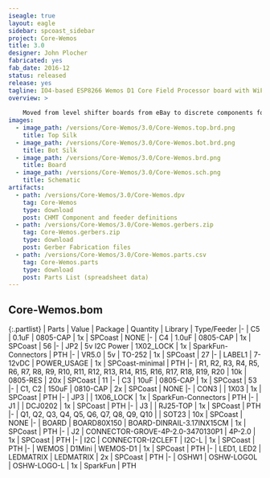 ```yaml
---
iseagle: true
layout: eagle
sidebar: spcoast_sidebar
project: Core-Wemos
title: 3.0
designer: John Plocher
fabricated: yes
fab_date: 2016-12
status: released
release: yes
tagline: IO4-based ESP8266 Wemos D1 Core Field Processor board with WiFi and I2C
overview: >
    
    Moved from level shifter boards from eBay to discrete components for cost savings and ease of assembly
images:
  - image_path: /versions/Core-Wemos/3.0/Core-Wemos.top.brd.png
    title: Top Silk
  - image_path: /versions/Core-Wemos/3.0/Core-Wemos.bot.brd.png
    title: Bot Silk
  - image_path: /versions/Core-Wemos/3.0/Core-Wemos.brd.png
    title: Board
  - image_path: /versions/Core-Wemos/3.0/Core-Wemos.sch.png
    title: Schematic
artifacts:
  - path: /versions/Core-Wemos/3.0/Core-Wemos.dpv
    tag: Core-Wemos
    type: download
    post: CHMT Component and feeder definitions
  - path: /versions/Core-Wemos/3.0/Core-Wemos.gerbers.zip
    tag: Core-Wemos.gerbers.zip
    type: download
    post: Gerber Fabrication files
  - path: /versions/Core-Wemos/3.0/Core-Wemos.parts.csv
    tag: Core-Wemos.parts
    type: download
    post: Parts List (spreadsheet data)
---
```


## Core-Wemos.bom

{:.partlist}
| Parts | Value | Package | Quantity | Library | Type/Feeder
|-
| C5 | 0.1uF | 0805-CAP | 1x | SPCoast | NONE
|-
| C4 | 1.0uF | 0805-CAP | 1x | SPCoast | 56
|-
| JP2 | 5v I2C Power | 1X02_LOCK | 1x | SparkFun-Connectors | PTH
|-
| VR5.0 | 5v | TO-252 | 1x | SPCoast | 27
|-
| LABEL1 | 7-12vDC | POWER_USAGE | 1x | SPCoast-minimal | PTH
|-
| R1, R2, R3, R4, R5, R6, R7, R8, R9, R10, R11, R12, R13, R14, R15, R16, R17, R18, R19, R20 | 10k | 0805-RES | 20x | SPCoast | 11
|-
| C3 | 10uF | 0805-CAP | 1x | SPCoast | 53
|-
| C1, C2 | 150uF | 0810-CAP | 2x | SPCoast | NONE
|-
| CON3 |  | 1X03 | 1x | SPCoast | PTH
|-
| JP3 |  | 1X06_LOCK | 1x | SparkFun-Connectors | PTH
|-
| J1 |  | DCJ0202 | 1x | SPCoast | PTH
|-
| J3 |  | RJ25-TOP | 1x | SPCoast | PTH
|-
| Q1, Q2, Q3, Q4, Q5, Q6, Q7, Q8, Q9, Q10 |  | SOT23 | 10x | SPCoast | NONE
|-
| BOARD | BOARD80X150 | BOARD-DINRAIL-3.17INX15CM | 1x | SPCoast | PTH
|-
| J2 | CONNECTOR-GROVE-4P-2.0-3470130P1 | 4P-2.0 | 1x | SPCoast | PTH
|-
| I2C | CONNECTOR-I2CLEFT | I2C-L | 1x | SPCoast | PTH
|-
| WEMOS | D1Mini | WEMOS-D1 | 1x | SPCoast | PTH
|-
| LED1, LED2 | LEDMATRIX | LEDMATRIX | 2x | SPCoast | PTH
|-
| OSHW1 | OSHW-LOGOL | OSHW-LOGO-L | 1x | SparkFun | PTH
